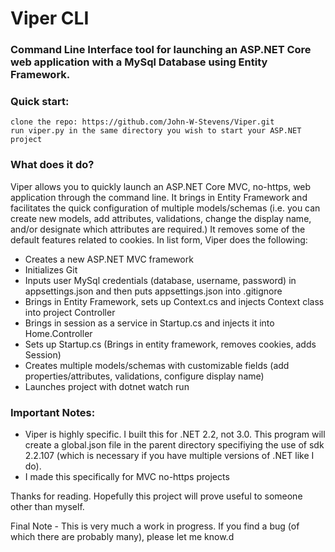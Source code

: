 # Viper CLI

### Command Line Interface tool for launching an ASP.NET Core web application with a MySql Database using Entity Framework.

### Quick start:
    clone the repo: https://github.com/John-W-Stevens/Viper.git
    run viper.py in the same directory you wish to start your ASP.NET project

### What does it do?
Viper allows you to quickly launch an ASP.NET Core MVC, no-https, web application through the command line. It brings in Entity Framework and facilitates the quick configuration of multiple models/schemas (i.e. you can create new models, add attributes, validations, change the display name, and/or designate which attributes are required.) It removes some of the default features related to cookies. In list form, Viper does the following:

- Creates a new ASP.NET MVC framework
- Initializes Git
- Inputs user MySql credentials (database, username, password) in appsettings.json and then puts appsettings.json into .gitignore
- Brings in Entity Framework, sets up Context.cs and injects Context class into project Controller
- Brings in session as a service in Startup.cs and injects it into Home.Controller
- Sets up Startup.cs (Brings in entity framework, removes cookies, adds Session)
- Creates multiple models/schemas with customizable fields (add properties/attributes, validations, configure display name)
- Launches project with dotnet watch run

### Important Notes:
- Viper is highly specific. I built this for .NET 2.2, not 3.0. This program will create a global.json file in the parent directory
    specifiying the use of sdk 2.2.107 (which is necessary if you have multiple versions of .NET like I do).
- I made this specifically for MVC no-https projects

Thanks for reading. Hopefully this project will prove useful to someone other than myself. 

Final Note - This is very much a work in progress. If you find a bug (of which there are probably many), please let me know.d